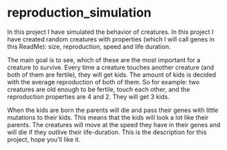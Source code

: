 # reproduction_simulation

In this project I have simulated the behavior of creatures. In this project I have created random creatures with properties (which I will call genes in this ReadMe): size, reproduction, speed and life duration. 

The main goal is to see, which of these are the most important for a creature to survive. Every time a creature touches another creature (and both of them are fertile), they will get kids. The amount of kids is decided with the average reproduction of both of them. So for example: two creatures are old enough to be fertile, touch each other, and the reproduction properties are 4 and 2. They will get 3 kids. 

When the kids are born the parents will die and pass their genes with little mutations to their kids. This means that the kids will look a lot like their parents. The creatures will move at the speed they have in their genes and will die if they outlive their life-duration. This is the description for this project, hope you'll like it.
